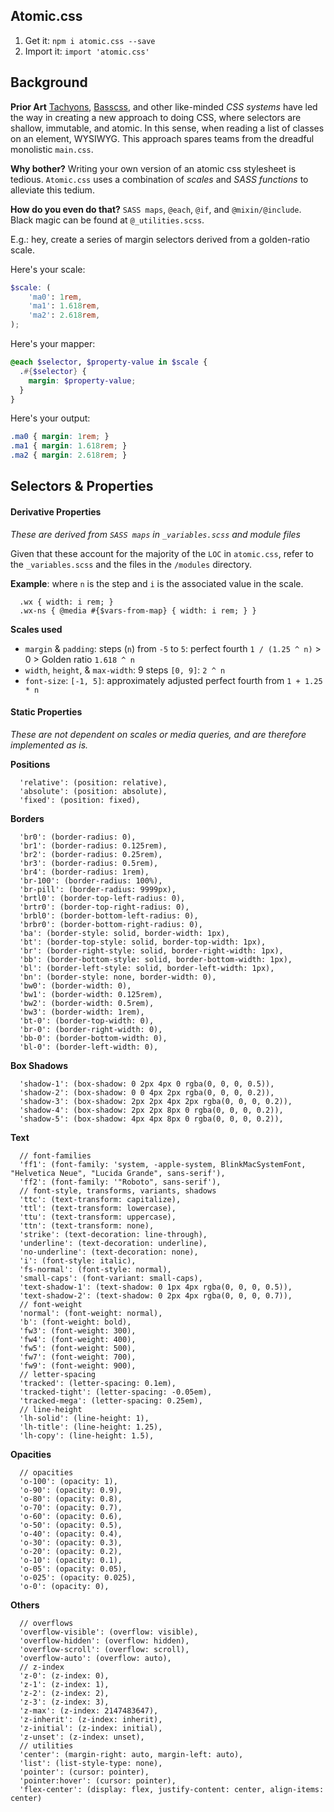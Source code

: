 ## Atomic.css


1. Get it: `npm i atomic.css --save`
2. Import it: `import 'atomic.css'`


## Background

__Prior Art__
[Tachyons](tachyons.io), [Basscss](basscss.com), and other like-minded *CSS systems* have led the way in creating a new approach to doing CSS, where selectors are shallow, immutable, and atomic. In this sense, when reading a list of classes on an element, WYSIWYG. This approach spares teams from the dreadful monolistic `main.css`.

__Why bother?__
Writing your own version of an atomic css stylesheet is tedious. `Atomic.css` uses a combination of *scales* and *SASS functions* to alleviate this tedium.

__How do you even do that?__
`SASS maps`, `@each`, `@if`, and `@mixin/@include`. Black magic can be found at `@_utilities.scss`.

E.g.: hey, create a series of margin selectors derived from a golden-ratio scale.

Here's your scale:
```scss
$scale: (
    'ma0': 1rem,
    'ma1': 1.618rem,
    'ma2': 2.618rem,
);
```


Here's your mapper:
```scss
@each $selector, $property-value in $scale {
  .#{$selector} {
    margin: $property-value;
  }
}
```

Here's your output:
```css
.ma0 { margin: 1rem; }
.ma1 { margin: 1.618rem; }
.ma2 { margin: 2.618rem; }
```

## Selectors & Properties


#### Derivative Properties
*These are derived from `SASS maps` in `_variables.scss` and module files*

Given that these account for the majority of the `LOC` in `atomic.css`, refer to the `_variables.scss` and the files in the `/modules` directory.

__Example__: where `n` is the step and `i` is the associated value in the scale.
```
  .wx { width: i rem; }
  .wx-ns { @media #{$vars-from-map} { width: i rem; } }
```

__Scales used__
- `margin` & `padding`: steps (`n`) from `-5` to `5`: perfect fourth `1 / (1.25 ^ n)` > 0 > Golden ratio `1.618 ^ n`
- `width`, `height`, & `max-width`: 9 steps `[0, 9]`: `2 ^ n`
- `font-size`: `[-1, 5]`: approximately adjusted perfect fourth from `1 + 1.25 * n`

#### Static Properties
*These are not dependent on scales or media queries, and are therefore implemented as is.*

__Positions__
```
  'relative': (position: relative),
  'absolute': (position: absolute),
  'fixed': (position: fixed),
```

__Borders__
```
  'br0': (border-radius: 0),
  'br1': (border-radius: 0.125rem),
  'br2': (border-radius: 0.25rem),
  'br3': (border-radius: 0.5rem),
  'br4': (border-radius: 1rem),
  'br-100': (border-radius: 100%),
  'br-pill': (border-radius: 9999px),
  'brtl0': (border-top-left-radius: 0),
  'brtr0': (border-top-right-radius: 0),
  'brbl0': (border-bottom-left-radius: 0),
  'brbr0': (border-bottom-right-radius: 0),
  'ba': (border-style: solid, border-width: 1px),
  'bt': (border-top-style: solid, border-top-width: 1px),
  'br': (border-right-style: solid, border-right-width: 1px),
  'bb': (border-bottom-style: solid, border-bottom-width: 1px),
  'bl': (border-left-style: solid, border-left-width: 1px),
  'bn': (border-style: none, border-width: 0),
  'bw0': (border-width: 0),
  'bw1': (border-width: 0.125rem),
  'bw2': (border-width: 0.5rem),
  'bw3': (border-width: 1rem),
  'bt-0': (border-top-width: 0),
  'br-0': (border-right-width: 0),
  'bb-0': (border-bottom-width: 0),
  'bl-0': (border-left-width: 0),
```

__Box Shadows__
```
  'shadow-1': (box-shadow: 0 2px 4px 0 rgba(0, 0, 0, 0.5)),
  'shadow-2': (box-shadow: 0 0 4px 2px rgba(0, 0, 0, 0.2)),
  'shadow-3': (box-shadow: 2px 2px 4px 2px rgba(0, 0, 0, 0.2)),
  'shadow-4': (box-shadow: 2px 2px 8px 0 rgba(0, 0, 0, 0.2)),
  'shadow-5': (box-shadow: 4px 4px 8px 0 rgba(0, 0, 0, 0.2)),
```

__Text__
```
  // font-families
  'ff1': (font-family: 'system, -apple-system, BlinkMacSystemFont, "Helvetica Neue", "Lucida Grande", sans-serif'),
  'ff2': (font-family: '"Roboto", sans-serif'),
  // font-style, transforms, variants, shadows
  'ttc': (text-transform: capitalize),
  'ttl': (text-transform: lowercase),
  'ttu': (text-transform: uppercase),
  'ttn': (text-transform: none),
  'strike': (text-decoration: line-through),
  'underline': (text-decoration: underline),
  'no-underline': (text-decoration: none),
  'i': (font-style: italic),
  'fs-normal': (font-style: normal),
  'small-caps': (font-variant: small-caps),
  'text-shadow-1': (text-shadow: 0 1px 4px rgba(0, 0, 0, 0.5)),
  'text-shadow-2': (text-shadow: 0 2px 4px rgba(0, 0, 0, 0.7)),
  // font-weight
  'normal': (font-weight: normal),
  'b': (font-weight: bold),
  'fw3': (font-weight: 300),
  'fw4': (font-weight: 400),
  'fw5': (font-weight: 500),
  'fw7': (font-weight: 700),
  'fw9': (font-weight: 900),
  // letter-spacing
  'tracked': (letter-spacing: 0.1em),
  'tracked-tight': (letter-spacing: -0.05em),
  'tracked-mega': (letter-spacing: 0.25em),
  // line-height
  'lh-solid': (line-height: 1),
  'lh-title': (line-height: 1.25),
  'lh-copy': (line-height: 1.5),
```

__Opacities__
```
  // opacities
  'o-100': (opacity: 1),
  'o-90': (opacity: 0.9),
  'o-80': (opacity: 0.8),
  'o-70': (opacity: 0.7),
  'o-60': (opacity: 0.6),
  'o-50': (opacity: 0.5),
  'o-40': (opacity: 0.4),
  'o-30': (opacity: 0.3),
  'o-20': (opacity: 0.2),
  'o-10': (opacity: 0.1),
  'o-05': (opacity: 0.05),
  'o-025': (opacity: 0.025),
  'o-0': (opacity: 0),
```

__Others__
```
  // overflows
  'overflow-visible': (overflow: visible),
  'overflow-hidden': (overflow: hidden),
  'overflow-scroll': (overflow: scroll),
  'overflow-auto': (overflow: auto),
  // z-index
  'z-0': (z-index: 0),
  'z-1': (z-index: 1),
  'z-2': (z-index: 2),
  'z-3': (z-index: 3),
  'z-max': (z-index: 2147483647),
  'z-inherit': (z-index: inherit),
  'z-initial': (z-index: initial),
  'z-unset': (z-index: unset),
  // utilities
  'center': (margin-right: auto, margin-left: auto),
  'list': (list-style-type: none),
  'pointer': (cursor: pointer),
  'pointer:hover': (cursor: pointer),
  'flex-center': (display: flex, justify-content: center, align-items: center)
```
